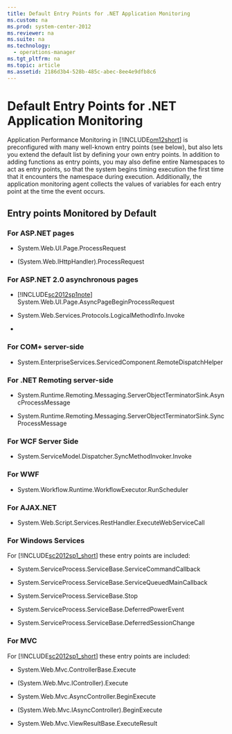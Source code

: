 ```yaml
---
title: Default Entry Points for .NET Application Monitoring
ms.custom: na
ms.prod: system-center-2012
ms.reviewer: na
ms.suite: na
ms.technology: 
  - operations-manager
ms.tgt_pltfrm: na
ms.topic: article
ms.assetid: 2186d3b4-528b-485c-abec-8ee4e9dfb8c6
---
```

# Default Entry Points for .NET Application Monitoring
Application Performance Monitoring in [!INCLUDE[om12short](Token/om12short_md.md)] is preconfigured with many well\-known entry points \(see below\), but also lets you extend the default list by defining your own entry points. In addition to adding functions as entry points, you may also define entire Namespaces to act as entry points, so that the system begins timing execution the first time that it encounters the namespace during execution. Additionally, the application monitoring agent collects the values of variables for each entry point at the time the event occurs.

## Entry points Monitored by Default

### For ASP.NET pages

-   System.Web.UI.Page.ProcessRequest

-   \(System.Web.IHttpHandler\).ProcessRequest

### For ASP.NET 2.0 asynchronous pages

-   [!INCLUDE[sc2012sp1note](Token/sc2012sp1note_md.md)] System.Web.UI.Page.AsyncPageBeginProcessRequest

-   System.Web.Services.Protocols.LogicalMethodInfo.Invoke

-

### For COM\+ server\-side

-   System.EnterpriseServices.ServicedComponent.RemoteDispatchHelper

### For .NET Remoting server\-side

-   System.Runtime.Remoting.Messaging.ServerObjectTerminatorSink.AsyncProcessMessage

-   System.Runtime.Remoting.Messaging.ServerObjectTerminatorSink.SyncProcessMessage

### For WCF Server Side

-   System.ServiceModel.Dispatcher.SyncMethodInvoker.Invoke

### For WWF

-   System.Workflow.Runtime.WorkflowExecutor.RunScheduler

### For AJAX.NET

-   System.Web.Script.Services.RestHandler.ExecuteWebServiceCall

### For Windows Services
For [!INCLUDE[sc2012sp1_short](Token/sc2012sp1_short_md.md)] these entry points are included:

-   System.ServiceProcess.ServiceBase.ServiceCommandCallback

-   System.ServiceProcess.ServiceBase.ServiceQueuedMainCallback

-   System.ServiceProcess.ServiceBase.Stop

-   System.ServiceProcess.ServiceBase.DeferredPowerEvent

-   System.ServiceProcess.ServiceBase.DeferredSessionChange

### For MVC
For [!INCLUDE[sc2012sp1_short](Token/sc2012sp1_short_md.md)] these entry points are included:

-   System.Web.Mvc.ControllerBase.Execute

-   \(System.Web.Mvc.IController\).Execute

-   System.Web.Mvc.AsyncController.BeginExecute

-   \(System.Web.Mvc.IAsyncController\).BeginExecute

-   System.Web.Mvc.ViewResultBase.ExecuteResult


